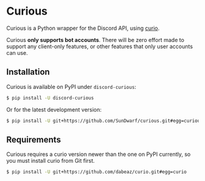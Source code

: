 # Curious

Curious is a Python wrapper for the Discord API, using 
[curio](https://github.com/dabeaz/curio).

Curious **only supports bot accounts**. There will be zero effort made
to support any client-only features, or other features that only user
accounts can use.

## Installation

Curious is available on PyPI under `discord-curious`:

```bash
$ pip install -U discord-curious
```

Or for the latest development version:

```bash
$ pip install -U git+https://github.com/SunDwarf/curious.git#egg=curious
```

## Requirements

Curious requires a curio version newer than the one on PyPI currently,
so you must install curio from Git first.

```bash
$ pip install -U git+https://github.com/dabeaz/curio.git#egg=curio
```
